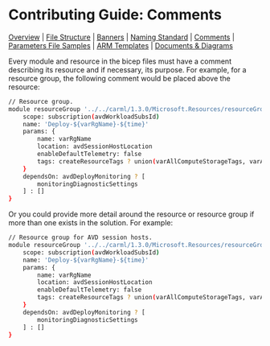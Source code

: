 # Contributing Guide: Comments

[Overview](../../../CONTRIBUTING.md) | [File Structure](fileStructure.md) | [Banners](contributing/banners.md) | [Naming Standard](namingStandard.md) | [Comments](comments.md) | [Parameters File Samples](parametersFileSamples.md) | [ARM Templates](armTemplates.md) | [Documents & Diagrams](documentsDiagrams.md)

Every module and resource in the bicep files must have a comment describing its resource and if necessary, its purpose. For example, for a resource group, the following comment would be placed above the resource:

```bash
// Resource group.
module resourceGroup '../../carml/1.3.0/Microsoft.Resources/resourceGroups/deploy.bicep' =  {
    scope: subscription(avdWorkloadSubsId)
    name: 'Deploy-${varRgName}-${time}'
    params: {
        name: varRgName
        location: avdSessionHostLocation
        enableDefaultTelemetry: false
        tags: createResourceTags ? union(varAllComputeStorageTags, varAvdCostManagementParentResourceTag) : varAvdCostManagementParentResourceTag
    }
    dependsOn: avdDeployMonitoring ? [
        monitoringDiagnosticSettings
    ] : []
}
```

Or you could provide more detail around the resource or resource group if more than one exists in the solution. For example:

```bash
// Resource group for AVD session hosts.
module resourceGroup '../../carml/1.3.0/Microsoft.Resources/resourceGroups/deploy.bicep' =  {
    scope: subscription(avdWorkloadSubsId)
    name: 'Deploy-${varRgName}-${time}'
    params: {
        name: varRgName
        location: avdSessionHostLocation
        enableDefaultTelemetry: false
        tags: createResourceTags ? union(varAllComputeStorageTags, varAvdCostManagementParentResourceTag) : varAvdCostManagementParentResourceTag
    }
    dependsOn: avdDeployMonitoring ? [
        monitoringDiagnosticSettings
    ] : []
}
```
